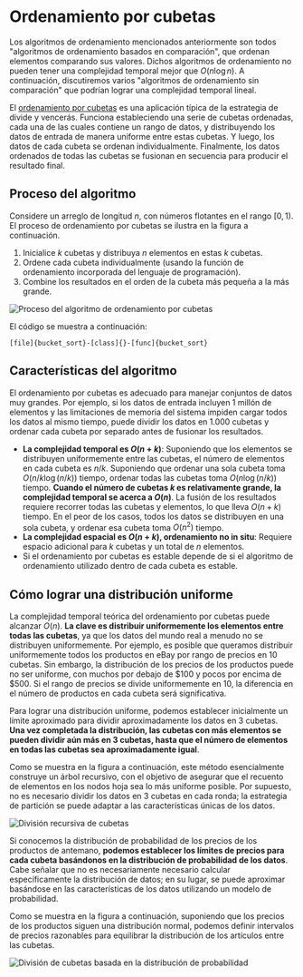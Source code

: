 # Ordenamiento por cubetas

Los algoritmos de ordenamiento mencionados anteriormente son todos "algoritmos de ordenamiento basados en comparación", que ordenan elementos comparando sus valores. Dichos algoritmos de ordenamiento no pueden tener una complejidad temporal mejor que $O(n \log n)$. A continuación, discutiremos varios "algoritmos de ordenamiento sin comparación" que podrían lograr una complejidad temporal lineal.

El <u>ordenamiento por cubetas</u> es una aplicación típica de la estrategia de divide y vencerás. Funciona estableciendo una serie de cubetas ordenadas, cada una de las cuales contiene un rango de datos, y distribuyendo los datos de entrada de manera uniforme entre estas cubetas. Y luego, los datos de cada cubeta se ordenan individualmente. Finalmente, los datos ordenados de todas las cubetas se fusionan en secuencia para producir el resultado final.

## Proceso del algoritmo

Considere un arreglo de longitud $n$, con números flotantes en el rango $[0, 1)$. El proceso de ordenamiento por cubetas se ilustra en la figura a continuación.

1.  Inicialice $k$ cubetas y distribuya $n$ elementos en estas $k$ cubetas.
2.  Ordene cada cubeta individualmente (usando la función de ordenamiento incorporada del lenguaje de programación).
3.  Combine los resultados en el orden de la cubeta más pequeña a la más grande.

![Proceso del algoritmo de ordenamiento por cubetas](bucket_sort.assets/bucket_sort_overview.png)

El código se muestra a continuación:

```src
[file]{bucket_sort}-[class]{}-[func]{bucket_sort}
```

## Características del algoritmo

El ordenamiento por cubetas es adecuado para manejar conjuntos de datos muy grandes. Por ejemplo, si los datos de entrada incluyen 1 millón de elementos y las limitaciones de memoria del sistema impiden cargar todos los datos al mismo tiempo, puede dividir los datos en 1.000 cubetas y ordenar cada cubeta por separado antes de fusionar los resultados.

-   **La complejidad temporal es $O(n + k)$**: Suponiendo que los elementos se distribuyen uniformemente entre las cubetas, el número de elementos en cada cubeta es $n/k$. Suponiendo que ordenar una sola cubeta toma $O(n/k \log(n/k))$ tiempo, ordenar todas las cubetas toma $O(n \log(n/k))$ tiempo. **Cuando el número de cubetas $k$ es relativamente grande, la complejidad temporal se acerca a $O(n)$**. La fusión de los resultados requiere recorrer todas las cubetas y elementos, lo que lleva $O(n + k)$ tiempo. En el peor de los casos, todos los datos se distribuyen en una sola cubeta, y ordenar esa cubeta toma $O(n^2)$ tiempo.
-   **La complejidad espacial es $O(n + k)$, ordenamiento no in situ**: Requiere espacio adicional para $k$ cubetas y un total de $n$ elementos.
-   Si el ordenamiento por cubetas es estable depende de si el algoritmo de ordenamiento utilizado dentro de cada cubeta es estable.

## Cómo lograr una distribución uniforme

La complejidad temporal teórica del ordenamiento por cubetas puede alcanzar $O(n)$. **La clave es distribuir uniformemente los elementos entre todas las cubetas**, ya que los datos del mundo real a menudo no se distribuyen uniformemente. Por ejemplo, es posible que queramos distribuir uniformemente todos los productos en eBay por rango de precios en 10 cubetas. Sin embargo, la distribución de los precios de los productos puede no ser uniforme, con muchos por debajo de $100 y pocos por encima de $500. Si el rango de precios se divide uniformemente en 10, la diferencia en el número de productos en cada cubeta será significativa.

Para lograr una distribución uniforme, podemos establecer inicialmente un límite aproximado para dividir aproximadamente los datos en 3 cubetas. **Una vez completada la distribución, las cubetas con más elementos se pueden dividir aún más en 3 cubetas, hasta que el número de elementos en todas las cubetas sea aproximadamente igual**.

Como se muestra en la figura a continuación, este método esencialmente construye un árbol recursivo, con el objetivo de asegurar que el recuento de elementos en los nodos hoja sea lo más uniforme posible. Por supuesto, no es necesario dividir los datos en 3 cubetas en cada ronda; la estrategia de partición se puede adaptar a las características únicas de los datos.

![División recursiva de cubetas](bucket_sort.assets/scatter_in_buckets_recursively.png)

Si conocemos la distribución de probabilidad de los precios de los productos de antemano, **podemos establecer los límites de precios para cada cubeta basándonos en la distribución de probabilidad de los datos**. Cabe señalar que no es necesariamente necesario calcular específicamente la distribución de datos; en su lugar, se puede aproximar basándose en las características de los datos utilizando un modelo de probabilidad.

Como se muestra en la figura a continuación, suponiendo que los precios de los productos siguen una distribución normal, podemos definir intervalos de precios razonables para equilibrar la distribución de los artículos entre las cubetas.

![División de cubetas basada en la distribución de probabilidad](bucket_sort.assets/scatter_in_buckets_distribution.png)
